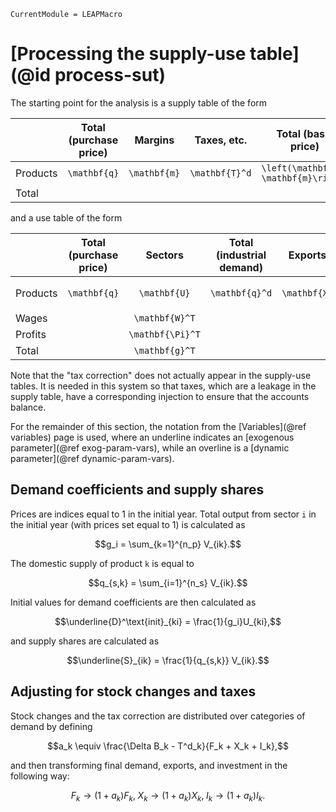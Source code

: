 ```@meta
CurrentModule = LEAPMacro
```

# [Processing the supply-use table](@id process-sut)

The starting point for the analysis is a supply table of the form

|          | Total (purchase price) |    Margins     |   Taxes, etc.    |          Total (basic price)           |     Sectors      | Total (domestic production) |    Imports     |
|:---------|:----------------------:|:--------------:|:----------------:|:--------------------------------------:|:----------------:|:---------------------------:|:--------------:|
| Products |     ``\mathbf{q}``     | ``\mathbf{m}`` | ``\mathbf{T}^d`` | ``\left(\mathbf{q}-\mathbf{m}\right)`` | ``\mathbf{V}^T`` |      ``\mathbf{q}^s``       | ``\mathbf{M}`` |
| Total    |                        |                |                  |                                        | ``\mathbf{g}^T`` |                             |                |

and a use table of the form

|          | Total (purchase price) |      Sectors       | Total (industrial demand) |    Exports     |          Final domestic demand           |  Inventory changes   |  [Tax correction]   |
|:---------|:----------------------:|:------------------:|:-------------------------:|:--------------:|:----------------------------------------:|:--------------------:|:-------------------:|
| Products |     ``\mathbf{q}``     |   ``\mathbf{U}``   |     ``\mathbf{q}^d``      | ``\mathbf{X}`` | ``\left(\mathbf{F} + \mathbf{I}\right)`` | ``\Delta\mathbf{B}`` | ``[-\mathbf{T}^d]`` |
| Wages    |                        |  ``\mathbf{W}^T``  |                           |                |                                          |                      |                     |
| Profits  |                        | ``\mathbf{\Pi}^T`` |                           |                |                                          |                      |                     |
| Total    |                        |  ``\mathbf{g}^T``  |                           |                |                                          |                      |                     |

Note that the "tax correction" does not actually appear in the supply-use tables. It is needed in this system so that taxes, which are a leakage in the supply table, have a corresponding injection to ensure that the accounts balance.

For the remainder of this section, the notation from the [Variables](@ref variables) page is used, where an underline indicates an [exogenous parameter](@ref exog-param-vars), while an overline is a [dynamic parameter](@ref dynamic-param-vars).

## Demand coefficients and supply shares
Prices are indices equal to 1 in the initial year. Total output from sector ``i`` in the initial year (with prices set equal to 1) is calculated as
```math
g_i = \sum_{k=1}^{n_p} V_{ik}.
```
The domestic supply of product ``k`` is equal to
```math
q_{s,k} = \sum_{i=1}^{n_s} V_{ik}.
```
Initial values for demand coefficients are then calculated as
```math
\underline{D}^\text{init}_{ki} = \frac{1}{g_i}U_{ki},
```
and supply shares are calculated as
```math
\underline{S}_{ik} = \frac{1}{q_{s,k}} V_{ik}.
```

## Adjusting for stock changes and taxes
Stock changes and the tax correction are distributed over categories of demand by defining
```math
a_k \equiv \frac{\Delta B_k - T^d_k}{F_k + X_k + I_k},
```
and then transforming final demand, exports, and investment in the following way:
```math
F_k \rightarrow (1 + a_k)F_k,\; X_k \rightarrow (1 + a_k)X_k,\; I_k \rightarrow (1 + a_k)I_k.
```